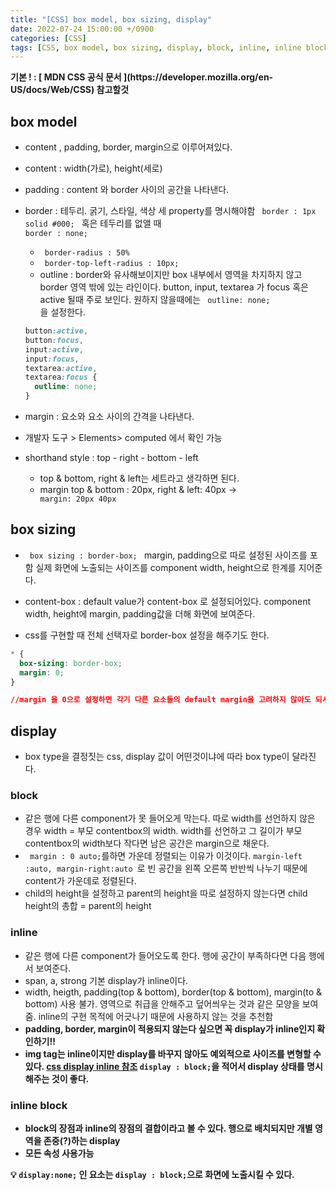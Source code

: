 ```yaml
---
title: "[CSS] box model, box sizing, display"
date: 2022-07-24 15:00:00 +/0900
categories: [CSS]
tags: [CSS, box model, box sizing, display, block, inline, inline block]
---
```


<strong>
	기본 ! : [ MDN CSS 공식 문서 ](https://developer.mozilla.org/en-US/docs/Web/CSS) 참고할것 
</strong>

## box model

- content , padding, border, margin으로 이루어져있다.
- content : width(가로), height(세로)
- padding : content 와 border 사이의 공간을 나타낸다.
- border : 테두리. 굵기, 스타일, 색상 세 property를 명시해야함 <code> border : 1px solid #000; </code> 혹은 테두리를 없앨 때<code> border : none;</code>

  - <code> border-radius : 50% </code>
  - <code> border-top-left-radius : 10px;</code>
  - outline : border와 유사해보이지만 box 내부에서 영역을 차지하지 않고 border 영역 밖에 있는 라인이다. button, input, textarea 가 focus 혹은 active 될때 주로 보인다. 원하지 않을때에는 <code> outline: none; </code>을 설정한다.

  ```css
  button:active,
  button:focus,
  input:active,
  input:focus,
  textarea:active,
  textarea:focus {
    outline: none;
  }
  ```

- margin : 요소와 요소 사이의 간격을 나타낸다.
- 개발자 도구 > Elements> computed 에서 확인 가능
- shorthand style : top - right - bottom - left
  - top & bottom, right & left는 세트라고 생각하면 된다.
  - margin top & bottom : 20px, right & left: 40px -> <code> margin: 20px 40px</code>

## box sizing

- <code> box sizing : border-box; </code> margin, padding으로 따로 설정된 사이즈를 포함 실제 화면에 노출되는 사이즈를 component width, height으로 한계를 지어준다.
- content-box : default value가 content-box 로 설정되어있다. component width, height에 margin, padding값을 더해 화면에 보여준다.

- css를 구현할 때 전체 선택자로 border-box 설정을 해주기도 한다.

```css
* {
  box-sizing: border-box;
  margin: 0;
}

//margin 을 0으로 설정하면 각기 다른 요소들의 default margin을 고려하지 않아도 되서 편하다.
```

## display

- box type을 결정짓는 css, display 값이 어떤것이냐에 따라 box type이 달라진다.

### block

- 같은 행에 다른 component가 못 들어오게 막는다. 따로 width를 선언하지 않은 경우 width = 부모 contentbox의 width. width를 선언하고 그 길이가 부모 contentbox의 width보다 작다면 남은 공간은 margin으로 채운다.
- <code> margin : 0 auto;</code>를하면 가운데 정렬되는 이유가 이것이다. <code>margin-left :auto, margin-right:auto </code>로 빈 공간을 왼쪽 오른쪽 반반씩 나누기 때문에 content가 가운데로 정렬된다.
- child의 height을 설정하고 parent의 height을 따로 설정하지 않는다면 child height의 총합 = parent의 height

### inline

- 같은 행에 다른 component가 들어오도록 한다. 행에 공간이 부족하다면 다음 행에서 보여준다.
- span, a, strong 기본 display가 inline이다.
- width, heigth, padding(top & bottom), border(top & bottom), margin(to & bottom) 사용 불가. 영역으로 취급을 안해주고 덮어씌우는 것과 같은 모양을 보여줌. inline의 구현 목적에 어긋나기 때문에 사용하지 않는 것을 추천함
- <strong>padding, border, margin이 적용되지 않는다 싶으면 꼭 display가 inline인지 확인하기!! <strong>
- img tag는 inline이지만 display를 바꾸지 않아도 예외적으로 사이즈를 변형할 수 있다. [css display inline 참조](https://jooheekim0713.github.io/posts/css101_part1/) <code>display : block;</code>을 적어서 display 상태를 명시해주는 것이 좋다.
  </strong>

### inline block

- block의 장점과 inline의 장점의 결합이라고 볼 수 있다. 행으로 배치되지만 개별 영역을 존중(?)하는 display
- 모든 속성 사용가능

<strong>
    💡 <code>display:none;</code> 인 요소는 <code>display : block;</code>으로 화면에 노출시킬 수 있다.
</strong>
